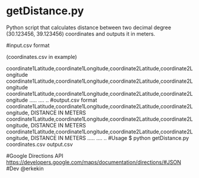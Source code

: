 getDistance.py
=============

Python script that calculates distance between two decimal degree (30.123456, 39.123456) coordinates and outputs it in meters.

#input.csv format 

(coordinates.csv in example)

coordinate1Latitude,coordinate1Longitude,coordinate2Latitude,coordinate2Longitude
coordinate1Latitude,coordinate1Longitude,coordinate2Latitude,coordinate2Longitude
coordinate1Latitude,coordinate1Longitude,coordinate2Latitude,coordinate2Longitude
.....
....
..
#output.csv format 
coordinate1Latitude,coordinate1Longitude,coordinate2Latitude,coordinate2Longitude, DISTANCE IN METERS
coordinate1Latitude,coordinate1Longitude,coordinate2Latitude,coordinate2Longitude, DISTANCE IN METERS
coordinate1Latitude,coordinate1Longitude,coordinate2Latitude,coordinate2Longitude, DISTANCE IN METERS
.....
....
..
#Usage
$ python getDistance.py coordinates.csv output.csv

#Google Directions API
https://developers.google.com/maps/documentation/directions/#JSON
#Dev
@erkekin
